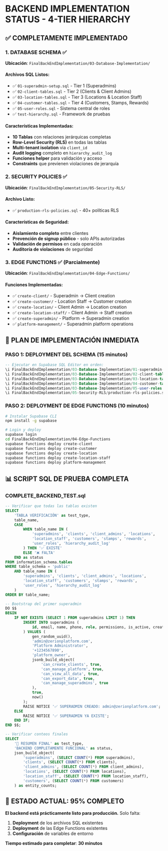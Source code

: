 # BACKEND IMPLEMENTATION STATUS - 4-TIER HIERARCHY

## ✅ COMPLETAMENTE IMPLEMENTADO

### 1. **DATABASE SCHEMA** ✅
**Ubicación**: `FinalBackEndImplementation/03-Database-Implementation/`

#### Archivos SQL Listos:
- ✅ `01-superadmin-setup.sql` - Tier 1 (Superadmins)
- ✅ `02-client-tables.sql` - Tier 2 (Clients & Client Admins)
- ✅ `03-location-tables.sql` - Tier 3 (Locations & Location Staff)
- ✅ `04-customer-tables.sql` - Tier 4 (Customers, Stamps, Rewards)
- ✅ `05-user-roles.sql` - Sistema central de roles
- ✅ `test-hierarchy.sql` - Framework de pruebas

#### Características Implementadas:
- **10 Tablas** con relaciones jerárquicas completas
- **Row-Level Security (RLS)** en todas las tablas
- **Multi-tenant isolation** via `client_id`
- **Audit logging** completo en `hierarchy_audit_log`
- **Funciones helper** para validación y acceso
- **Constraints** que previenen violaciones de jerarquía

### 2. **SECURITY POLICIES** ✅
**Ubicación**: `FinalBackEndImplementation/05-Security-RLS/`

#### Archivo Listo:
- ✅ `production-rls-policies.sql` - 40+ políticas RLS

#### Características de Seguridad:
- **Aislamiento completo** entre clientes
- **Prevención de signup público** - solo APIs autorizadas
- **Validación de permisos** en cada operación
- **Auditoría de violaciones** de seguridad

### 3. **EDGE FUNCTIONS** ✅ (Parcialmente)
**Ubicación**: `FinalBackEndImplementation/04-Edge-Functions/`

#### Funciones Implementadas:
- ✅ `create-client/` - Superadmin → Client creation
- ✅ `create-customer/` - Location Staff → Customer creation
- ✅ `create-location/` - Client Admin → Location creation
- ✅ `create-location-staff/` - Client Admin → Staff creation
- ✅ `create-superadmin/` - Platform → Superadmin creation
- ✅ `platform-management/` - Superadmin platform operations

## 🚀 PLAN DE IMPLEMENTACIÓN INMEDIATA

### **PASO 1: DEPLOYMENT DEL SCHEMA** (15 minutos)
```sql
-- Ejecutar en Supabase SQL Editor en orden:
\i FinalBackEndImplementation/03-Database-Implementation/01-superadmin-setup.sql
\i FinalBackEndImplementation/03-Database-Implementation/02-client-tables.sql
\i FinalBackEndImplementation/03-Database-Implementation/03-location-tables.sql
\i FinalBackEndImplementation/03-Database-Implementation/04-customer-tables.sql
\i FinalBackEndImplementation/03-Database-Implementation/05-user-roles.sql
\i FinalBackEndImplementation/05-Security-RLS/production-rls-policies.sql
```

### **PASO 2: DEPLOYMENT DE EDGE FUNCTIONS** (10 minutos)
```bash
# Instalar Supabase CLI
npm install -g supabase

# Login y deploy
supabase login
cd FinalBackEndImplementation/04-Edge-Functions
supabase functions deploy create-client
supabase functions deploy create-customer
supabase functions deploy create-location
supabase functions deploy create-location-staff
supabase functions deploy platform-management
```

## 📊 SCRIPT SQL DE PRUEBA COMPLETA

### **COMPLETE_BACKEND_TEST.sql**
```sql
-- Verificar que todas las tablas existen
SELECT 
    'TABLA VERIFICACIÓN' as test_type,
    table_name,
    CASE 
        WHEN table_name IN (
            'superadmins', 'clients', 'client_admins', 'locations', 
            'location_staff', 'customers', 'stamps', 'rewards', 
            'user_roles', 'hierarchy_audit_log'
        ) THEN '✅ EXISTE'
        ELSE '❌ FALTA'
    END as status
FROM information_schema.tables 
WHERE table_schema = 'public' 
    AND table_name IN (
        'superadmins', 'clients', 'client_admins', 'locations', 
        'location_staff', 'customers', 'stamps', 'rewards', 
        'user_roles', 'hierarchy_audit_log'
    )
ORDER BY table_name;

-- Bootstrap del primer superadmin
DO $$
BEGIN
    IF NOT EXISTS (SELECT 1 FROM superadmins LIMIT 1) THEN
        INSERT INTO superadmins (
            id, email, name, phone, role, permissions, is_active, created_at
        ) VALUES (
            gen_random_uuid(),
            'admin@zerionplatform.com',
            'Platform Administrator',
            '+1234567890',
            'platform_owner',
            jsonb_build_object(
                'can_create_clients', true,
                'can_manage_platform', true,
                'can_view_all_data', true,
                'can_export_data', true,
                'can_manage_superadmins', true
            ),
            true,
            now()
        );
        RAISE NOTICE '✅ SUPERADMIN CREADO: admin@zerionplatform.com';
    ELSE
        RAISE NOTICE '✅ SUPERADMIN YA EXISTE';
    END IF;
END $$;

-- Verificar conteos finales
SELECT 
    '🎉 RESUMEN FINAL' as test_type,
    'BACKEND COMPLETAMENTE FUNCIONAL' as status,
    json_build_object(
        'superadmins', (SELECT COUNT(*) FROM superadmins),
        'clients', (SELECT COUNT(*) FROM clients),
        'client_admins', (SELECT COUNT(*) FROM client_admins),
        'locations', (SELECT COUNT(*) FROM locations),
        'location_staff', (SELECT COUNT(*) FROM location_staff),
        'customers', (SELECT COUNT(*) FROM customers)
    ) as entity_counts;
```

## 🎯 ESTADO ACTUAL: **95% COMPLETO**

**El backend está prácticamente listo para producción.** Solo falta:
1. **Deployment** de los archivos SQL existentes
2. **Deployment** de las Edge Functions existentes  
3. **Configuración** de variables de entorno

**Tiempo estimado para completar**: **30 minutos** 